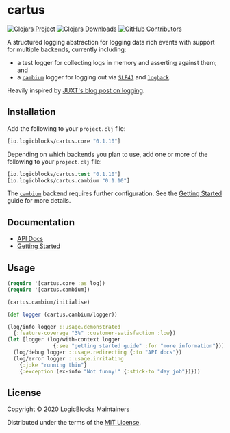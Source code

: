 # cartus

[![Clojars Project](https://img.shields.io/clojars/v/io.logicblocks/cartus.core.svg)](https://clojars.org/io.logicblocks/cartus.core)
[![Clojars Downloads](https://img.shields.io/clojars/dt/io.logicblocks/cartus.core.svg)](https://clojars.org/io.logicblocks/cartus.core)
[![GitHub Contributors](https://img.shields.io/github/contributors-anon/logicblocks/cartus.svg)](https://github.com/logicblocks/cartus/graphs/contributors)

A structured logging abstraction for logging data rich events with support for 
multiple backends, currently including:
* a test logger for collecting logs in memory and asserting against 
  them; and
* a [`cambium`](https://cambium-clojure.github.io/) logger for logging 
  out via [`SLF4J`](http://www.slf4j.org/) and 
  [`logback`](http://logback.qos.ch/).
  
Heavily inspired by [JUXT's blog post on logging](https://juxt.pro/blog/logging).

## Installation

Add the following to your `project.clj` file:

```clojure
[io.logicblocks/cartus.core "0.1.10"]
```

Depending on which backends you plan to use, add one or more of the following to
your `project.clj` file:

```clojure
[io.logicblocks/cartus.test "0.1.10"]
[io.logicblocks/cartus.cambium "0.1.10"]
```

The [`cambium`](https://cambium-clojure.github.io/) backend requires further
configuration. See the 
[Getting Started](https://logicblocks.github.io/cartus/getting-started.html)
guide for more details.

## Documentation

* [API Docs](http://logicblocks.github.io/cartus)
* [Getting Started](https://logicblocks.github.io/cartus/getting-started.html)

## Usage

```clojure
(require '[cartus.core :as log])
(require '[cartus.cambium])

(cartus.cambium/initialise)

(def logger (cartus.cambium/logger))

(log/info logger ::usage.demonstrated
  {:feature-coverage "3%" :customer-satisfaction :low})
(let [logger (log/with-context logger
               {:see "getting started guide" :for "more information"})]
  (log/debug logger ::usage.redirecting {:to "API docs"})
  (log/error logger ::usage.irritating
    {:joke "running thin"}
    {:exception (ex-info "Not funny!" {:stick-to "day job"})}))
```

## License

Copyright &copy; 2020 LogicBlocks Maintainers

Distributed under the terms of the 
[MIT License](http://opensource.org/licenses/MIT).
